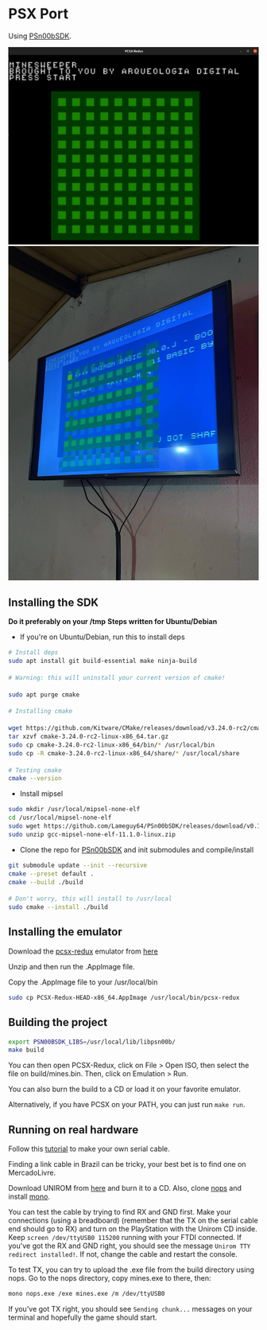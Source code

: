# PSX Port

Using [PSn00bSDK](https://github.com/Lameguy64/PSn00bSDK).

![Emulator screenshot](screenshot.jpg)
![Running on real hardware](running_on_real_hardware.jpg)

## Installing the SDK

**Do it preferably on your /tmp**
**Steps written for Ubuntu/Debian**

- If you're on Ubuntu/Debian, run this to install deps

```sh
# Install deps
sudo apt install git build-essential make ninja-build

# Warning: this will uninstall your current version of cmake! 

sudo apt purge cmake

# Installing cmake

wget https://github.com/Kitware/CMake/releases/download/v3.24.0-rc2/cmake-3.24.0-rc2-linux-x86_64.tar.gz
tar xzvf cmake-3.24.0-rc2-linux-x86_64.tar.gz
sudo cp cmake-3.24.0-rc2-linux-x86_64/bin/* /usr/local/bin
sudo cp -R cmake-3.24.0-rc2-linux-x86_64/share/* /usr/local/share

# Testing cmake
cmake --version
```

- Install mipsel

```sh
sudo mkdir /usr/local/mipsel-none-elf
cd /usr/local/mipsel-none-elf
sudo wget https://github.com/Lameguy64/PSn00bSDK/releases/download/v0.19/gcc-mipsel-none-elf-11.1.0-linux.zip
sudo unzip gcc-mipsel-none-elf-11.1.0-linux.zip
```

- Clone the repo for [PSn00bSDK](https://github.com/Lameguy64/PSn00bSDK) and init submodules and compile/install

```sh
git submodule update --init --recursive
cmake --preset default .
cmake --build ./build

# Don't worry, this will install to /usr/local
sudo cmake --install ./build
```

## Installing the emulator

Download the [pcsx-redux](https://github.com/grumpycoders/pcsx-redux) emulator from [here](https://install.appcenter.ms/orgs/grumpycoders/apps/pcsx-redux-linux64/distribution_groups/public)

Unzip and then run the .AppImage file.

Copy the .AppImage file to your /usr/local/bin

```sh
sudo cp PCSX-Redux-HEAD-x86_64.AppImage /usr/local/bin/pcsx-redux
```

## Building the project

```sh
export PSN00BSDK_LIBS=/usr/local/lib/libpsn00b/
make build
```

You can then open PCSX-Redux, click on File > Open ISO, then select the file on build/mines.bin. Then, click on Emulation > Run.

You can also burn the build to a CD or load it on your favorite emulator.

Alternatively, if you have PCSX on your PATH, you can just run `make run`.

## Running on real hardware

Follow this [tutorial](https://www.schnappy.xyz/?building_a_serial_psx_cable) to make your own serial cable. 

Finding a link cable in Brazil can be tricky, your best bet is to find one on MercadoLivre. 

Download UNIROM from [here](https://github.com/JonathanDotCel/unirom8_bootdisc_and_firmware_for_ps1/releases) and burn it to a CD. Also, clone [nops](https://github.com/JonathanDotCel/NOTPSXSerial) and install [mono](https://www.monodevelop.com/download/). 

You can test the cable by trying to find RX and GND first. Make your connections (using a breadboard) (remember that the TX on the serial cable end should go to RX) and turn on the PlayStation with the Unirom CD inside. Keep `screen /dev/ttyUSB0 115200` running with your FTDI connected. If you've got the RX and GND right, you should see the message `Unirom TTY redirect installed!`. If not, change the cable and restart the console. 

To test TX, you can try to upload the .exe file from the build directory using nops. Go to the nops directory, copy mines.exe to there, then:

```sh
mono nops.exe /exe mines.exe /m /dev/ttyUSB0
```

If you've got TX right, you should see `Sending chunk...` messages on your terminal and hopefully the game should start.
